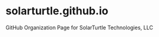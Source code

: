 solarturtle.github.io
=====================

GitHub Organization Page for SolarTurtle Technologies, LLC
